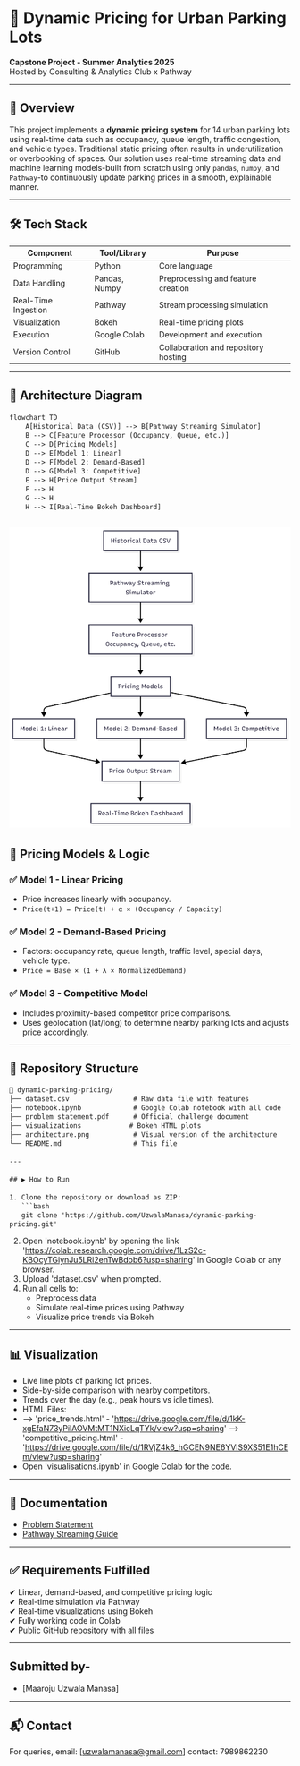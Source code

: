 # 🚗 Dynamic Pricing for Urban Parking Lots

**Capstone Project - Summer Analytics 2025**  
Hosted by Consulting & Analytics Club x Pathway

---

## 🧾 Overview

This project implements a **dynamic pricing system** for 14 urban parking lots using real-time data such as occupancy, queue length, traffic congestion, and vehicle types. Traditional static pricing often results in underutilization or overbooking of spaces. Our solution uses real-time streaming data and machine learning models-built from scratch using only `pandas`, `numpy`, and `Pathway`-to continuously update parking prices in a smooth, explainable manner.

---

## 🛠 Tech Stack

| Component      | Tool/Library       | Purpose                              |
|----------------|--------------------|--------------------------------------|
| Programming    | Python             | Core language                        |
| Data Handling  | Pandas, Numpy      | Preprocessing and feature creation   |
| Real-Time Ingestion | Pathway      | Stream processing simulation         |
| Visualization  | Bokeh              | Real-time pricing plots              |
| Execution      | Google Colab       | Development and execution            |
| Version Control| GitHub             | Collaboration and repository hosting |

---

## 📐 Architecture Diagram

```mermaid
flowchart TD
    A[Historical Data (CSV)] --> B[Pathway Streaming Simulator]
    B --> C[Feature Processor (Occupancy, Queue, etc.)]
    C --> D[Pricing Models]
    D --> E[Model 1: Linear]
    D --> F[Model 2: Demand-Based]
    D --> G[Model 3: Competitive]
    E --> H[Price Output Stream]
    F --> H
    G --> H
    H --> I[Real-Time Bokeh Dashboard]
```

![Architecture Diagram](architecture.png)
---

## 🔄 Pricing Models & Logic

### ✅ Model 1 - Linear Pricing

- Price increases linearly with occupancy.
- `Price(t+1) = Price(t) + α × (Occupancy / Capacity)`

### ✅ Model 2 - Demand-Based Pricing

- Factors: occupancy rate, queue length, traffic level, special days, vehicle type.
- `Price = Base × (1 + λ × NormalizedDemand)`

### ✅ Model 3 - Competitive Model

- Includes proximity-based competitor price comparisons.
- Uses geolocation (lat/long) to determine nearby parking lots and adjusts price accordingly.

---

## 📂 Repository Structure

```
📁 dynamic-parking-pricing/
├── dataset.csv                # Raw data file with features
├── notebook.ipynb             # Google Colab notebook with all code
├── problem statement.pdf      # Official challenge document
├── visualizations            # Bokeh HTML plots
├── architecture.png           # Visual version of the architecture
└── README.md                  # This file

---

## ▶️ How to Run

1. Clone the repository or download as ZIP:
   ```bash
   git clone 'https://github.com/UzwalaManasa/dynamic-parking-pricing.git'
   ```
2. Open 'notebook.ipynb' by opening the link 'https://colab.research.google.com/drive/1LzS2c-KBOcyTGiynJu5LRi2enTwBdob6?usp=sharing' in Google Colab or any browser.
3. Upload 'dataset.csv' when prompted.
4. Run all cells to:
   - Preprocess data
   - Simulate real-time prices using Pathway
   - Visualize price trends via Bokeh

---

## 📊 Visualization

- Live line plots of parking lot prices.
- Side-by-side comparison with nearby competitors.
- Trends over the day (e.g., peak hours vs idle times).
- HTML Files:
- --> 'price_trends.html' - 'https://drive.google.com/file/d/1kK-xgEfaN73yPilAOVMtMT1NXicLqTYk/view?usp=sharing'
  --> 'competitive_pricing.html' - 'https://drive.google.com/file/d/1RVjZ4k6_hGCEN9NE6YVlS9XS51E1hCEm/view?usp=sharing'
- Open 'visualisations.ipynb' in Google Colab for the code.

---

## 📃 Documentation

- [Problem Statement](./problem%20statement.pdf)
- [Pathway Streaming Guide](https://pathway.com/developers/user-guide/introduction/first_realtime_app_with_pathway/)

---

## ✅ Requirements Fulfilled

✔ Linear, demand-based, and competitive pricing logic  
✔ Real-time simulation via Pathway  
✔ Real-time visualizations using Bokeh  
✔ Fully working code in Colab  
✔ Public GitHub repository with all files  

---

## Submitted by-

- [Maaroju Uzwala Manasa]

---

## 📬 Contact

For queries, email: [uzwalamanasa@gmail.com]
             contact: 7989862230
